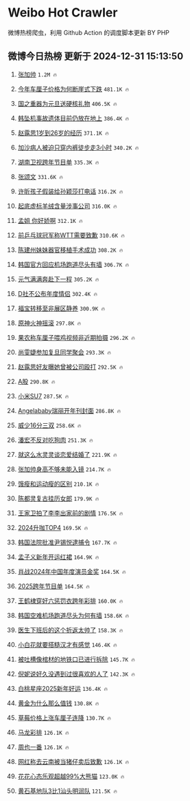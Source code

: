 # Weibo Hot Crawler 



微博热榜爬虫，利用 Github Action 的调度脚本更新 BY PHP 


## 微博今日热榜 更新于 2024-12-31 15:13:50 
1. [张加帅](https://s.weibo.com/weibo?q=%E5%BC%A0%E5%8A%A0%E5%B8%85&t=31&band_rank=1&Refer=top) `1.2M 🔥` 

1. [今年车厘子价格为何断崖式下跌](https://s.weibo.com/weibo?q=%23%E4%BB%8A%E5%B9%B4%E8%BD%A6%E5%8E%98%E5%AD%90%E4%BB%B7%E6%A0%BC%E4%B8%BA%E4%BD%95%E6%96%AD%E5%B4%96%E5%BC%8F%E4%B8%8B%E8%B7%8C%23&t=31&band_rank=2&Refer=top) `481.1K 🔥` 

1. [国之重器为元旦送硬核礼物](https://s.weibo.com/weibo?q=%23%E5%9B%BD%E4%B9%8B%E9%87%8D%E5%99%A8%E4%B8%BA%E5%85%83%E6%97%A6%E9%80%81%E7%A1%AC%E6%A0%B8%E7%A4%BC%E7%89%A9%23&t=31&band_rank=3&Refer=top) `406.5K 🔥` 

1. [韩坠机事故遗体目前仍放在地上](https://s.weibo.com/weibo?q=%23%E9%9F%A9%E5%9D%A0%E6%9C%BA%E4%BA%8B%E6%95%85%E9%81%97%E4%BD%93%E7%9B%AE%E5%89%8D%E4%BB%8D%E6%94%BE%E5%9C%A8%E5%9C%B0%E4%B8%8A%23&t=31&band_rank=4&Refer=top) `386.4K 🔥` 

1. [赵露思1岁到26岁的经历](https://s.weibo.com/weibo?q=%23%E8%B5%B5%E9%9C%B2%E6%80%9D1%E5%B2%81%E5%88%B026%E5%B2%81%E7%9A%84%E7%BB%8F%E5%8E%86%23&t=31&band_rank=5&Refer=top) `371.1K 🔥` 

1. [加沙病人被迫只穿内裤徒步走3小时](https://s.weibo.com/weibo?q=%23%E5%8A%A0%E6%B2%99%E7%97%85%E4%BA%BA%E8%A2%AB%E8%BF%AB%E5%8F%AA%E7%A9%BF%E5%86%85%E8%A3%A4%E5%BE%92%E6%AD%A5%E8%B5%B03%E5%B0%8F%E6%97%B6%23&t=31&band_rank=6&Refer=top) `340.2K 🔥` 

1. [湖南卫视跨年节目单](https://s.weibo.com/weibo?q=%E6%B9%96%E5%8D%97%E5%8D%AB%E8%A7%86%E8%B7%A8%E5%B9%B4%E8%8A%82%E7%9B%AE%E5%8D%95&t=31&band_rank=7&Refer=top) `335.3K 🔥` 

1. [张颂文](https://s.weibo.com/weibo?q=%E5%BC%A0%E9%A2%82%E6%96%87&t=31&band_rank=8&Refer=top) `331.6K 🔥` 

1. [许昕孩子假装给孙颖莎打电话](https://s.weibo.com/weibo?q=%23%E8%AE%B8%E6%98%95%E5%AD%A9%E5%AD%90%E5%81%87%E8%A3%85%E7%BB%99%E5%AD%99%E9%A2%96%E8%8E%8E%E6%89%93%E7%94%B5%E8%AF%9D%23&t=31&band_rank=9&Refer=top) `316.2K 🔥` 

1. [起底虚标羊绒含量涉事公司](https://s.weibo.com/weibo?q=%23%E8%B5%B7%E5%BA%95%E8%99%9A%E6%A0%87%E7%BE%8A%E7%BB%92%E5%90%AB%E9%87%8F%E6%B6%89%E4%BA%8B%E5%85%AC%E5%8F%B8%23&t=31&band_rank=10&Refer=top) `316.0K 🔥` 

1. [孟姐 你好娇啊](https://s.weibo.com/weibo?q=%E5%AD%9F%E5%A7%90%20%E4%BD%A0%E5%A5%BD%E5%A8%87%E5%95%8A&t=31&band_rank=11&Refer=top) `312.1K 🔥` 

1. [前乒乓球冠军称WTT需要致歉](https://s.weibo.com/weibo?q=%23%E5%89%8D%E4%B9%92%E4%B9%93%E7%90%83%E5%86%A0%E5%86%9B%E7%A7%B0WTT%E9%9C%80%E8%A6%81%E8%87%B4%E6%AD%89%23&t=31&band_rank=12&Refer=top) `310.6K 🔥` 

1. [陈建州妹妹器官移植手术成功](https://s.weibo.com/weibo?q=%23%E9%99%88%E5%BB%BA%E5%B7%9E%E5%A6%B9%E5%A6%B9%E5%99%A8%E5%AE%98%E7%A7%BB%E6%A4%8D%E6%89%8B%E6%9C%AF%E6%88%90%E5%8A%9F%23&t=31&band_rank=13&Refer=top) `308.2K 🔥` 

1. [韩国官方回应机场跑道尽头有墙](https://s.weibo.com/weibo?q=%23%E9%9F%A9%E5%9B%BD%E5%AE%98%E6%96%B9%E5%9B%9E%E5%BA%94%E6%9C%BA%E5%9C%BA%E8%B7%91%E9%81%93%E5%B0%BD%E5%A4%B4%E6%9C%89%E5%A2%99%23&t=31&band_rank=14&Refer=top) `306.7K 🔥` 

1. [元气满满奔赴下一程](https://s.weibo.com/weibo?q=%23%E5%85%83%E6%B0%94%E6%BB%A1%E6%BB%A1%E5%A5%94%E8%B5%B4%E4%B8%8B%E4%B8%80%E7%A8%8B%23&t=31&band_rank=15&Refer=top) `305.2K 🔥` 

1. [D社不公布年度情侣](https://s.weibo.com/weibo?q=%23D%E7%A4%BE%E4%B8%8D%E5%85%AC%E5%B8%83%E5%B9%B4%E5%BA%A6%E6%83%85%E4%BE%A3%23&t=31&band_rank=16&Refer=top) `302.4K 🔥` 

1. [福宝转移至非展区静养](https://s.weibo.com/weibo?q=%23%E7%A6%8F%E5%AE%9D%E8%BD%AC%E7%A7%BB%E8%87%B3%E9%9D%9E%E5%B1%95%E5%8C%BA%E9%9D%99%E5%85%BB%23&t=31&band_rank=17&Refer=top) `300.9K 🔥` 

1. [原神火神摇滚](https://s.weibo.com/weibo?q=%23%E5%8E%9F%E7%A5%9E%E7%81%AB%E7%A5%9E%E6%91%87%E6%BB%9A%23&t=31&band_rank=18&Refer=top) `297.8K 🔥` 

1. [果农称车厘子喂鸡视频非近期拍摄](https://s.weibo.com/weibo?q=%23%E6%9E%9C%E5%86%9C%E7%A7%B0%E8%BD%A6%E5%8E%98%E5%AD%90%E5%96%82%E9%B8%A1%E8%A7%86%E9%A2%91%E9%9D%9E%E8%BF%91%E6%9C%9F%E6%8B%8D%E6%91%84%23&t=31&band_rank=19&Refer=top) `296.2K 🔥` 

1. [尚雯婕参加复旦同学聚会](https://s.weibo.com/weibo?q=%E5%B0%9A%E9%9B%AF%E5%A9%95%E5%8F%82%E5%8A%A0%E5%A4%8D%E6%97%A6%E5%90%8C%E5%AD%A6%E8%81%9A%E4%BC%9A&t=31&band_rank=20&Refer=top) `293.3K 🔥` 

1. [赵露思好友曝她曾被公司殴打](https://s.weibo.com/weibo?q=%E8%B5%B5%E9%9C%B2%E6%80%9D%E5%A5%BD%E5%8F%8B%E6%9B%9D%E5%A5%B9%E6%9B%BE%E8%A2%AB%E5%85%AC%E5%8F%B8%E6%AE%B4%E6%89%93&t=31&band_rank=21&Refer=top) `292.5K 🔥` 

1. [A股](https://s.weibo.com/weibo?q=A%E8%82%A1&t=31&band_rank=22&Refer=top) `290.8K 🔥` 

1. [小米SU7](https://s.weibo.com/weibo?q=%E5%B0%8F%E7%B1%B3SU7&t=31&band_rank=23&Refer=top) `287.5K 🔥` 

1. [Angelababy瑞丽开年刊封面](https://s.weibo.com/weibo?q=%23Angelababy%E7%91%9E%E4%B8%BD%E5%BC%80%E5%B9%B4%E5%88%8A%E5%B0%81%E9%9D%A2%23&t=31&band_rank=24&Refer=top) `286.8K 🔥` 

1. [威少16分三双](https://s.weibo.com/weibo?q=%E5%A8%81%E5%B0%9116%E5%88%86%E4%B8%89%E5%8F%8C&t=31&band_rank=25&Refer=top) `258.6K 🔥` 

1. [潘宏不反对吃狗肉](https://s.weibo.com/weibo?q=%23%E6%BD%98%E5%AE%8F%E4%B8%8D%E5%8F%8D%E5%AF%B9%E5%90%83%E7%8B%97%E8%82%89%23&t=31&band_rank=26&Refer=top) `251.3K 🔥` 

1. [就这么水灵灵谈恋爱结婚了](https://s.weibo.com/weibo?q=%23%E5%B0%B1%E8%BF%99%E4%B9%88%E6%B0%B4%E7%81%B5%E7%81%B5%E8%B0%88%E6%81%8B%E7%88%B1%E7%BB%93%E5%A9%9A%E4%BA%86%23&t=31&band_rank=27&Refer=top) `221.9K 🔥` 

1. [张加帅身高不够未能入镜](https://s.weibo.com/weibo?q=%E5%BC%A0%E5%8A%A0%E5%B8%85%E8%BA%AB%E9%AB%98%E4%B8%8D%E5%A4%9F%E6%9C%AA%E8%83%BD%E5%85%A5%E9%95%9C&t=31&band_rank=28&Refer=top) `214.7K 🔥` 

1. [饿瘦和运动瘦的区别](https://s.weibo.com/weibo?q=%E9%A5%BF%E7%98%A6%E5%92%8C%E8%BF%90%E5%8A%A8%E7%98%A6%E7%9A%84%E5%8C%BA%E5%88%AB&t=31&band_rank=29&Refer=top) `210.1K 🔥` 

1. [陈都灵复古挂历女郎](https://s.weibo.com/weibo?q=%23%E9%99%88%E9%83%BD%E7%81%B5%E5%A4%8D%E5%8F%A4%E6%8C%82%E5%8E%86%E5%A5%B3%E9%83%8E%23&t=31&band_rank=30&Refer=top) `179.9K 🔥` 

1. [王家卫拍了李李出家前的剧情](https://s.weibo.com/weibo?q=%E7%8E%8B%E5%AE%B6%E5%8D%AB%E6%8B%8D%E4%BA%86%E6%9D%8E%E6%9D%8E%E5%87%BA%E5%AE%B6%E5%89%8D%E7%9A%84%E5%89%A7%E6%83%85&t=31&band_rank=31&Refer=top) `176.5K 🔥` 

1. [2024升咖TOP4](https://s.weibo.com/weibo?q=%232024%E5%8D%87%E5%92%96TOP4%23&t=31&band_rank=32&Refer=top) `169.5K 🔥` 

1. [韩国法院批准尹锡悦逮捕令](https://s.weibo.com/weibo?q=%23%E9%9F%A9%E5%9B%BD%E6%B3%95%E9%99%A2%E6%89%B9%E5%87%86%E5%B0%B9%E9%94%A1%E6%82%A6%E9%80%AE%E6%8D%95%E4%BB%A4%23&t=31&band_rank=33&Refer=top) `167.7K 🔥` 

1. [孟子义新年开运红裙](https://s.weibo.com/weibo?q=%23%E5%AD%9F%E5%AD%90%E4%B9%89%E6%96%B0%E5%B9%B4%E5%BC%80%E8%BF%90%E7%BA%A2%E8%A3%99%23&t=31&band_rank=34&Refer=top) `164.9K 🔥` 

1. [肖战2024年中国年度演员金奖](https://s.weibo.com/weibo?q=%23%E8%82%96%E6%88%982024%E5%B9%B4%E4%B8%AD%E5%9B%BD%E5%B9%B4%E5%BA%A6%E6%BC%94%E5%91%98%E9%87%91%E5%A5%96%23&t=31&band_rank=35&Refer=top) `164.5K 🔥` 

1. [2025跨年节目单](https://s.weibo.com/weibo?q=%232025%E8%B7%A8%E5%B9%B4%E8%8A%82%E7%9B%AE%E5%8D%95%23&t=31&band_rank=36&Refer=top) `164.5K 🔥` 

1. [王鹤棣穿好六惩罚衣跨年彩排](https://s.weibo.com/weibo?q=%23%E7%8E%8B%E9%B9%A4%E6%A3%A3%E7%A9%BF%E5%A5%BD%E5%85%AD%E6%83%A9%E7%BD%9A%E8%A1%A3%E8%B7%A8%E5%B9%B4%E5%BD%A9%E6%8E%92%23&t=31&band_rank=37&Refer=top) `160.0K 🔥` 

1. [韩国空难机场跑道尽头为何有墙](https://s.weibo.com/weibo?q=%23%E9%9F%A9%E5%9B%BD%E7%A9%BA%E9%9A%BE%E6%9C%BA%E5%9C%BA%E8%B7%91%E9%81%93%E5%B0%BD%E5%A4%B4%E4%B8%BA%E4%BD%95%E6%9C%89%E5%A2%99%23&t=31&band_rank=38&Refer=top) `158.6K 🔥` 

1. [医生下班后的这个折返太帅了](https://s.weibo.com/weibo?q=%23%E5%8C%BB%E7%94%9F%E4%B8%8B%E7%8F%AD%E5%90%8E%E7%9A%84%E8%BF%99%E4%B8%AA%E6%8A%98%E8%BF%94%E5%A4%AA%E5%B8%85%E4%BA%86%23&t=31&band_rank=39&Refer=top) `158.3K 🔥` 

1. [小白花就要搭糙汉才有感觉](https://s.weibo.com/weibo?q=%E5%B0%8F%E7%99%BD%E8%8A%B1%E5%B0%B1%E8%A6%81%E6%90%AD%E7%B3%99%E6%B1%89%E6%89%8D%E6%9C%89%E6%84%9F%E8%A7%89&t=31&band_rank=40&Refer=top) `146.4K 🔥` 

1. [被吐槽像棺材的地铁口已进行拆除](https://s.weibo.com/weibo?q=%23%E8%A2%AB%E5%90%90%E6%A7%BD%E5%83%8F%E6%A3%BA%E6%9D%90%E7%9A%84%E5%9C%B0%E9%93%81%E5%8F%A3%E5%B7%B2%E8%BF%9B%E8%A1%8C%E6%8B%86%E9%99%A4%23&t=31&band_rank=41&Refer=top) `145.7K 🔥` 

1. [倪妮说好久没遇到过很喜欢的人了](https://s.weibo.com/weibo?q=%23%E5%80%AA%E5%A6%AE%E8%AF%B4%E5%A5%BD%E4%B9%85%E6%B2%A1%E9%81%87%E5%88%B0%E8%BF%87%E5%BE%88%E5%96%9C%E6%AC%A2%E7%9A%84%E4%BA%BA%E4%BA%86%23&t=31&band_rank=42&Refer=top) `142.3K 🔥` 

1. [白桃星座2025新年好运](https://s.weibo.com/weibo?q=%23%E7%99%BD%E6%A1%83%E6%98%9F%E5%BA%A72025%E6%96%B0%E5%B9%B4%E5%A5%BD%E8%BF%90%23&t=31&band_rank=43&Refer=top) `136.4K 🔥` 

1. [黄金为什么那么值钱](https://s.weibo.com/weibo?q=%E9%BB%84%E9%87%91%E4%B8%BA%E4%BB%80%E4%B9%88%E9%82%A3%E4%B9%88%E5%80%BC%E9%92%B1&t=31&band_rank=44&Refer=top) `130.8K 🔥` 

1. [草莓价格上涨车厘子连降](https://s.weibo.com/weibo?q=%23%E8%8D%89%E8%8E%93%E4%BB%B7%E6%A0%BC%E4%B8%8A%E6%B6%A8%E8%BD%A6%E5%8E%98%E5%AD%90%E8%BF%9E%E9%99%8D%23&t=31&band_rank=45&Refer=top) `130.7K 🔥` 

1. [马龙彩排](https://s.weibo.com/weibo?q=%23%E9%A9%AC%E9%BE%99%E5%BD%A9%E6%8E%92%23&t=31&band_rank=46&Refer=top) `126.1K 🔥` 

1. [周也一番](https://s.weibo.com/weibo?q=%23%E5%91%A8%E4%B9%9F%E4%B8%80%E7%95%AA%23&t=31&band_rank=47&Refer=top) `126.1K 🔥` 

1. [网红称去云南被当猪仔卖后致歉](https://s.weibo.com/weibo?q=%23%E7%BD%91%E7%BA%A2%E7%A7%B0%E5%8E%BB%E4%BA%91%E5%8D%97%E8%A2%AB%E5%BD%93%E7%8C%AA%E4%BB%94%E5%8D%96%E5%90%8E%E8%87%B4%E6%AD%89%23&t=31&band_rank=48&Refer=top) `126.1K 🔥` 

1. [花花心态乐观超越99%大熊猫](https://s.weibo.com/weibo?q=%23%E8%8A%B1%E8%8A%B1%E5%BF%83%E6%80%81%E4%B9%90%E8%A7%82%E8%B6%85%E8%B6%8A99%25%E5%A4%A7%E7%86%8A%E7%8C%AB%23&t=31&band_rank=49&Refer=top) `123.0K 🔥` 

1. [黄石基地队3比1汕头明润队](https://s.weibo.com/weibo?q=%23%E9%BB%84%E7%9F%B3%E5%9F%BA%E5%9C%B0%E9%98%9F3%E6%AF%941%E6%B1%95%E5%A4%B4%E6%98%8E%E6%B6%A6%E9%98%9F%23&t=31&band_rank=50&Refer=top) `121.5K 🔥` 

